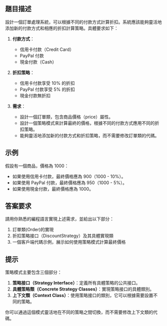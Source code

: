 ## 題目描述

設計一個訂單處理系統，可以根據不同的付款方式計算折扣。系統應該能夠靈活地添加新的付款方式和相應的折扣計算策略。具體要求如下：

1. **付款方式**：
    - 信用卡付款（Credit Card）
    - PayPal 付款
    - 現金付款（Cash）
    
2. **折扣策略**：
    - 信用卡付款享受 10% 的折扣
    - PayPal 付款享受 5% 的折扣
    - 現金付款無折扣

3. **需求**：
    - 設計一個訂單類，包含商品價格（price）屬性。
    - 設計一個策略模式來計算最終的價格，根據不同的付款方式應用不同的折扣策略。
    - 能夠靈活地添加新的付款方式和折扣策略，而不需要修改訂單類的代碼。

## 示例

假設有一個商品，價格為 1000：

- 如果使用信用卡付款，最終價格應為 900（1000 - 10%）。
- 如果使用 PayPal 付款，最終價格應為 950（1000 - 5%）。 
- 如果使用現金付款，最終價格應為 1000。

## 答案要求

請用你熟悉的編程語言實現上述需求，並給出以下部分：

1. 訂單類(Order)的實現
2. 折扣策略接口（DiscountStrategy）及其具體實現類
3. 一個客戶端代碼示例，展示如何使用策略模式計算最終價格

## 提示

策略模式主要包含三個部分：

1. **策略接口（Strategy Interface）**：定義所有具體策略的公共接口。
2. **具體策略類（Concrete Strategy Classes）**：實現策略接口的具體類別。
3. **上下文類（Context Class）**：使用策略接口的類別，它可以根據需要設置不同的策略。

你可以通過這個模式靈活地在不同的策略之間切換，而不需要修改上下文類的代碼。